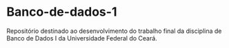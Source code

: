 # Banco-de-dados-1
Repositório destinado ao desenvolvimento do trabalho final da disciplina de Banco de Dados I da Universidade Federal do Ceará.
